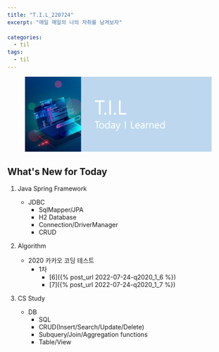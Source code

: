 ```yaml
---
title: "T.I.L_220724"
excerpt: "매일 매일의 나의 자취를 남겨보자"

categories:
  - til
tags:
  - til
---
```

<figure>
    <img src="/assets/images/til_image.png">
</figure>

## What's New for Today   
1. Java Spring Framework
    - JDBC
        - SqlMapper/JPA
        - H2 Database
        - Connection/DriverManager
        - CRUD

2. Algorithm
    - 2020 카카오 코딩 테스트
        - 1차
            - [6]({% post_url 2022-07-24-q2020_1_6 %})
            - [7]({% post_url 2022-07-24-q2020_1_7 %})
3. CS Study
    - DB
        - SQL
        - CRUD(Insert/Search/Update/Delete)
        - Subquery/Join/Aggregation functions
        - Table/View


         


  




